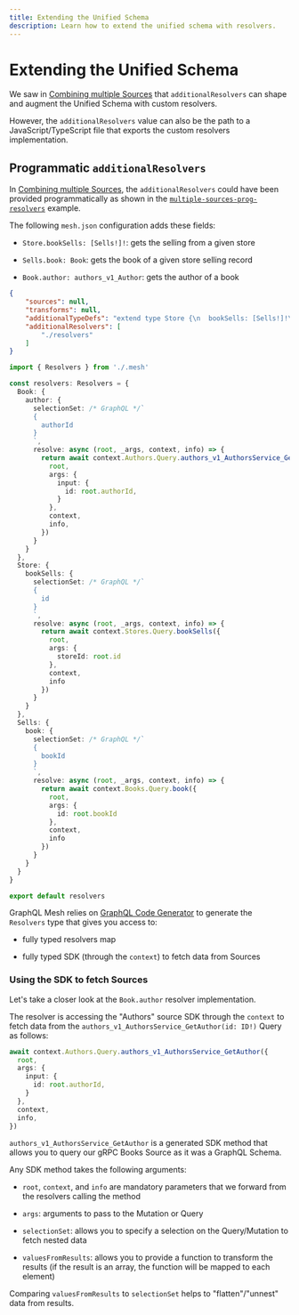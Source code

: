 ```yaml
---
title: Extending the Unified Schema
description: Learn how to extend the unified schema with resolvers.
---
```


# Extending the Unified Schema

We saw in [Combining multiple Sources](combining-multiple-sources.md) that `additionalResolvers` can shape and augment the Unified Schema with custom resolvers.

However, the `additionalResolvers` value can also be the path to a JavaScript/TypeScript file that exports the custom resolvers implementation.

## Programmatic `additionalResolvers`

In [Combining multiple Sources](combining-multiple-sources.md), the `additionalResolvers` could have been provided programmatically as shown in the [`multiple-sources-prog-resolvers`](https://github.com/charlypoly/graphql-mesh-docs-first-gateway/tree/master/packages/multiple-sources-prog-resolvers) example.

The following `mesh.json` configuration adds these fields:

- `Store.bookSells: [Sells!]!`: gets the selling from a given store

- `Sells.book: Book`: gets the book of a given store selling record

- `Book.author: authors_v1_Author`: gets the author of a book

```json
{
    "sources": null,
    "transforms": null,
    "additionalTypeDefs": "extend type Store {\n  bookSells: [Sells!]!\n}\nextend type Sells {\n  book: Book\n}\nextend type Book {\n  author: authors_v1_Author\n}\n",
    "additionalResolvers": [
        "./resolvers"
    ]
}
```

```ts
import { Resolvers } from './.mesh'

const resolvers: Resolvers = {
  Book: {
    author: {
      selectionSet: /* GraphQL */`
      {
        authorId
      }
      `,
      resolve: async (root, _args, context, info) => {
        return await context.Authors.Query.authors_v1_AuthorsService_GetAuthor({
          root,
          args: {
            input: {
              id: root.authorId,
            }
          },
          context,
          info,
        })
      }
    }
  },
  Store: {
    bookSells: {
      selectionSet: /* GraphQL */`
      {
        id
      }
      `,
      resolve: async (root, _args, context, info) => {
        return await context.Stores.Query.bookSells({
          root,
          args: {
            storeId: root.id
          },
          context,
          info
        })
      }
    }
  },
  Sells: {
    book: {
      selectionSet: /* GraphQL */`
      {
        bookId
      }
      `,
      resolve: async (root, _args, context, info) => {
        return await context.Books.Query.book({
          root,
          args: {
            id: root.bookId
          },
          context,
          info
        })
      }
    }
  }
}

export default resolvers
```

GraphQL Mesh relies on [GraphQL Code Generator](https://www.graphql-code-generator.com/) to generate the `Resolvers` type that gives you access to:

- fully typed resolvers map

- fully typed SDK (through the `context`) to fetch data from Sources

### Using the SDK to fetch Sources

Let's take a closer look at the `Book.author` resolver implementation.

The resolver is accessing the "Authors" source SDK through the `context` to fetch data from the `authors_v1_AuthorsService_GetAuthor(id: ID!)` Query as follows:

```ts
await context.Authors.Query.authors_v1_AuthorsService_GetAuthor({
  root,
  args: {
    input: {
      id: root.authorId,
    }
  },
  context,
  info,
})
```

`authors_v1_AuthorsService_GetAuthor` is a generated SDK method that allows you to query our gRPC Books Source as it was a GraphQL Schema.

Any SDK method takes the following arguments:

- `root`, `context`, and `info` are mandatory parameters that we forward from the resolvers calling the method

- `args`: arguments to pass to the Mutation or Query

- `selectionSet`: allows you to specify a selection on the Query/Mutation to fetch nested data

- `valuesFromResults`: allows you to provide a function to transform the results (if the result is an array, the function will be mapped to each element)

<InlineAlert variant="info" slots="text"/>

Comparing `valuesFromResults` to `selectionSet` helps to "flatten"/"unnest" data from results.
